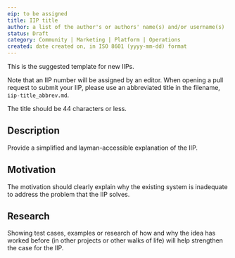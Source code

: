 ```yaml
---
eip: to be assigned
title: IIP title
author: a list of the author's or authors' name(s) and/or username(s)
status: Draft
category: Community | Marketing | Platform | Operations
created: date created on, in ISO 8601 (yyyy-mm-dd) format
---
```


<!--You can leave these HTML comments in your merged IIP and delete the visible duplicate text guides, they will not appear and may be helpful to refer to if you edit it again. This is the suggested template for new IIPs. Note that an IIP number will be assigned by an editor. When opening a pull request to submit your IIP, please use an abbreviated title in the filename, `iip-title_abbrev.md`. The title should be 44 characters or less.-->
This is the suggested template for new IIPs.

Note that an IIP number will be assigned by an editor. When opening a pull request to submit your IIP, please use an abbreviated title in the filename, `iip-title_abbrev.md`.

The title should be 44 characters or less.

## Description
<!--Provide a simplified and layman-accessible explanation of the IIP.-->
Provide a simplified and layman-accessible explanation of the IIP.

## Motivation
<!-- The motivation should clearly explain why the existing system is inadequate to address the problem that the IIP solves. -->
The motivation should clearly explain why the existing system is inadequate to address the problem that the IIP solves.

## Research
<!--Showing test cases, examples or research of how and why the idea has worked before (in other projects or other walks of life) will help strengthen the case for the IIP.-->
Showing test cases, examples or research of how and why the idea has worked before (in other projects or other walks of life) will help strengthen the case for the IIP.

